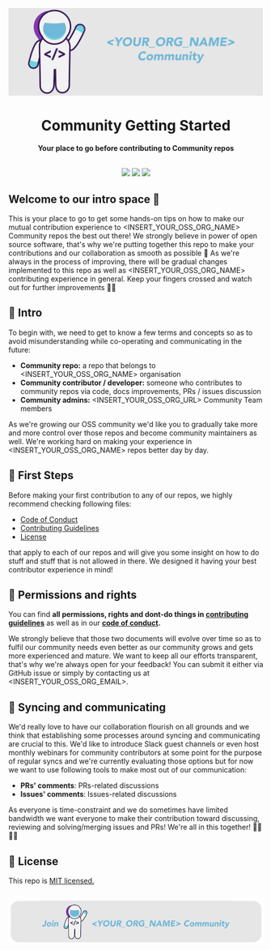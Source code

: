 <!-- TODO: Make sure to review and adjust this document carefully -->
<!-- Change links, replace <INSERT> tags with real values, replace images -->

<div align="center">
<br>
<img src="/Assets/Banner.png"
/>
<br/>
<h1><INSERT_YOUR_OSS_ORG_NAME> Community Getting Started</h1>
<strong>Your place to go before contributing to <YOUR_OSS_ORG_NAME> Community repos</strong>
</div>
<br/>
<p align="center">
<img src="https://img.shields.io/badge/Community-Driven-brightgreen"/>
<img src="https://img.shields.io/badge/Easier-Contributions-brightgreen"/>
<img src="https://img.shields.io/badge/Open-Source-brightgreen"/>
</p>

## Welcome to our intro space 👋

This is your place to go to get some hands-on tips on how to make our mutual contribution experience to <INSERT_YOUR_OSS_ORG_NAME> Community repos the best out there! We strongly believe in power of open source software, that's why we're putting together this repo to make your contributions and our collaboration as smooth as possible 🤝 As we're always in the process of improving, there will be gradual changes implemented to this repo as well as <INSERT_YOUR_OSS_ORG_NAME> contributing experience in general. Keep your fingers crossed and watch out for further improvements 🤞🏼

## 👋 Intro

To begin with, we need to get to know a few terms and concepts so as to avoid misunderstanding while co-operating and communicating in the future:

* **Community repo:** a repo that belongs to <INSERT_YOUR_OSS_ORG_NAME> organisation
* **Community contributor / developer:** someone who contributes to community repos via code, docs improvements, PRs / issues discussion
* **Community admins:** <INSERT_YOUR_OSS_ORG_URL> Community Team members

As we're growing our OSS community we'd like you to gradually take more and more control over those repos and become community maintainers as well. We're working hard on making your experience in <INSERT_YOUR_OSS_ORG_NAME> repos better day by day.

## 🦶 First Steps

Before making your first contribution to any of our repos, we highly recommend checking following files:

* [Code of Conduct](https://github.com/konradsopala/oss-org-getting-started/blob/master/CODE_OF_CONDUCT.md)
* [Contributing Guidelines](https://github.com/konradsopala/oss-org-getting-started/blob/master/CONTRIBUTION.md)
* [License](https://github.com/konradsopala/oss-org-getting-started/blob/master/LICENSE.md)

that apply to each of our repos and will give you some insight on how to do stuff and stuff that is not allowed in there. We designed it having your best contributor experience in mind!

## 👮 Permissions and rights

You can find **all permissions, rights and dont-do things in [contributing guidelines](https://github.com/konradsopala/oss-org-getting-started/blob/master/CONTRIBUTION.md)** as well as in our **[code of conduct](https://github.com/konradsopala/oss-org-getting-started/blob/master/CODE_OF_CONDUCT.md).**

We strongly believe that those two documents will evolve over time so as to fulfil our community needs even better as our community grows and gets more experienced and mature. We want to keep all our efforts transparent, that's why we're always open for your feedback! You can submit it either via  GitHub issue or simply by contacting us at <INSERT_YOUR_OSS_ORG_EMAIL>.

## 📠 Syncing and communicating

We'd really love to have our collaboration flourish on all grounds and we think that establishing some processes around syncing and communicating are crucial to this. We'd like to introduce Slack guest channels or even host monthly webinars for community contributors at some point for the purpose of regular syncs and we're currently evaluating those options but for now we want to use following tools to make most out of our communication:

* **PRs' comments**: PRs-related discussions
* **Issues' comments**: Issues-related discussions

As everyone is time-constraint and we do sometimes have limited bandwidth we want everyone to make their contribution toward discussing, reviewing and solving/merging issues and PRs! We're all in this together! 🤜🏼🤛🏻

## 🧾 License

This repo is [MIT licensed.](https://github.com/konradsopala/oss-org-getting-started/blob/master/LICENSE)

<div align="center">
<br>
<a href="<INSERT_YOUR_OSS_ORG_URL>">
<img src="/Assets/CallToActionBanner.png"/>
</a>
</div>
